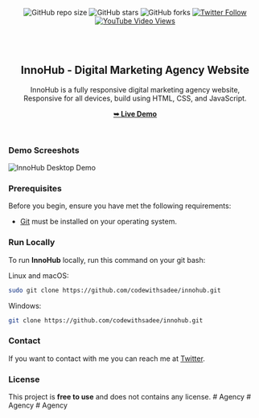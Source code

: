<div align="center">
  
  ![GitHub repo size](https://img.shields.io/github/repo-size/codewithsadee/innohub)
  ![GitHub stars](https://img.shields.io/github/stars/codewithsadee/innohub?style=social)
  ![GitHub forks](https://img.shields.io/github/forks/codewithsadee/innohub?style=social)
  [![Twitter Follow](https://img.shields.io/twitter/follow/codewithsadee?style=social)](https://twitter.com/intent/follow?screen_name=codewithsadee)
  [![YouTube Video Views](https://img.shields.io/youtube/views/QAkjqXuICQE?style=social)](https://youtu.be/QAkjqXuICQE)

  <br />
  <br />

  <h2 align="center">InnoHub - Digital Marketing Agency Website</h2>

  InnoHub is a fully responsive digital marketing agency website, <br />Responsive for all devices, build using HTML, CSS, and JavaScript.

  <a href="https://codewithsadee.github.io/innohub/"><strong>➥ Live Demo</strong></a>

</div>

<br />

### Demo Screeshots

![InnoHub Desktop Demo](./readme-images/desktop.png "Desktop Demo")

### Prerequisites

Before you begin, ensure you have met the following requirements:

* [Git](https://git-scm.com/downloads "Download Git") must be installed on your operating system.

### Run Locally

To run **InnoHub** locally, run this command on your git bash:

Linux and macOS:

```bash
sudo git clone https://github.com/codewithsadee/innohub.git
```

Windows:

```bash
git clone https://github.com/codewithsadee/innohub.git
```

### Contact

If you want to contact with me you can reach me at [Twitter](https://www.twitter.com/codewithsadee).

### License

This project is **free to use** and does not contains any license.
#   A g e n c y  
 #   A g e n c y  
 #   A g e n c y  
 
